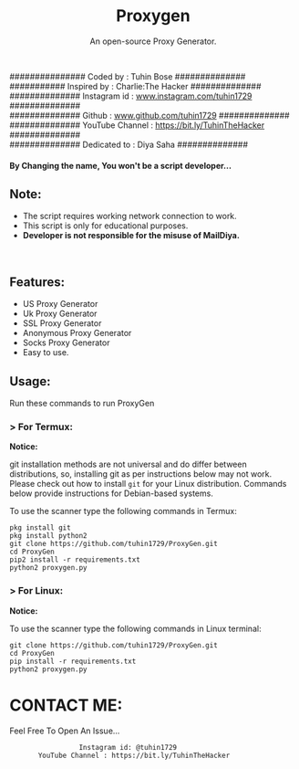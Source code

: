 <h1 align="center">Proxygen

</h1>
<p align="center">An open-source Proxy Generator.</p><br>


###############  Coded by      : Tuhin Bose ##############<br>
########### Inspired by        : Charlie:The Hacker ##############<br>
##############  Instagram id   : www.instagram.com/tuhin1729 ##############<br>
##############  Github         : www.github.com/tuhin1729 ##############<br>
############## YouTube Channel : https://bit.ly/TuhinTheHacker ##############<br>
############## Dedicated to    : Diya Saha ##############<br>



#### By Changing the name, You won't be a script developer...

## Note:

- The script requires working network connection to work.
- This script is only for educational purposes.
- **Developer is not responsible for the misuse of MailDiya.**
<br>

## Features:

- US Proxy Generator
- Uk Proxy Generator
- SSL Proxy Generator
- Anonymous Proxy Generator
- Socks Proxy Generator
- Easy to use.

## Usage:

Run these commands to run ProxyGen

### > For Termux:

**Notice:** 

git installation methods are not universal and do differ between distributions,
so, installing git as per instructions below may not work.
Please check out how to install `git` for your Linux distribution.
Commands below provide instructions for Debian-based systems.

To use the scanner type the following commands in Termux:
```
pkg install git
pkg install python2
git clone https://github.com/tuhin1729/ProxyGen.git
cd ProxyGen
pip2 install -r requirements.txt
python2 proxygen.py
```

### > For Linux:

**Notice:** 

To use the scanner type the following commands in Linux terminal:
```
git clone https://github.com/tuhin1729/ProxyGen.git
cd ProxyGen
pip install -r requirements.txt
python2 proxygen.py
```



# CONTACT ME:

Feel Free To Open An Issue...

```
                 Instagram id: @tuhin1729
       YouTube Channel : https://bit.ly/TuhinTheHacker
```



